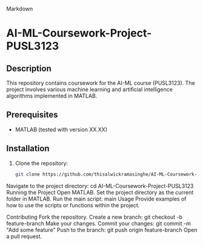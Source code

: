 
Markdown
# AI-ML-Coursework-Project-PUSL3123

## Description
This repository contains coursework for the AI-ML course (PUSL3123). The project involves various machine learning and artificial intelligence algorithms implemented in MATLAB.

## Prerequisites
- MATLAB (tested with version XX.XX)

## Installation
1. Clone the repository:
   ```sh
   git clone https://github.com/thisalwickramasinghe/AI-ML-Coursework-Project-PUSL3123.git
Navigate to the project directory:
cd AI-ML-Coursework-Project-PUSL3123
Running the Project
Open MATLAB.
Set the project directory as the current folder in MATLAB.
Run the main script:
main
Usage
Provide examples of how to use the scripts or functions within the project.

Contributing
Fork the repository.
Create a new branch:
git checkout -b feature-branch
Make your changes.
Commit your changes:
git commit -m "Add some feature"
Push to the branch:
git push origin feature-branch
Open a pull request.


